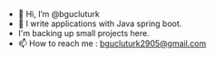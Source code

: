 - 👋 Hi, I’m @bgucluturk
- 👀 I write applications with Java spring boot.
- I'm backing up small projects here.
- 📫 How to reach me : bgucluturk2905@gmail.com 

<!---
bgucluturk/bgucluturk is a ✨ special ✨ repository because its `README.md` (this file) appears on your GitHub profile.
You can click the Preview link to take a look at your changes.
--->
